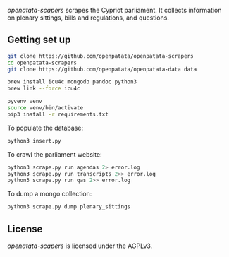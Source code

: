 *openatata-scapers* scrapes the Cypriot parliament. It collects information on
plenary sittings, bills and regulations, and questions.

## Getting set up

```bash
git clone https://github.com/openpatata/openpatata-scrapers
cd openpatata-scrapers
git clone https://github.com/openpatata/openpatata-data data

brew install icu4c mongodb pandoc python3
brew link --force icu4c

pyvenv venv
source venv/bin/activate
pip3 install -r requirements.txt
```

To populate the database:

```bash
python3 insert.py
```

To crawl the parliament website:

```bash
python3 scrape.py run agendas 2> error.log
python3 scrape.py run transcripts 2>> error.log
python3 scrape.py run qas 2>> error.log
```

To dump a mongo collection:

```bash
python3 scrape.py dump plenary_sittings
```

## License

*openatata-scapers* is licensed under the AGPLv3.
